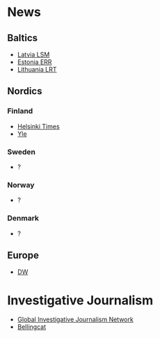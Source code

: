 # News
## Baltics
- [Latvia LSM](https://www.lsm.lv/)
- [Estonia ERR](https://news.err.ee/)
- [Lithuania LRT](https://www.lrt.lt/en/news-in-english)

## Nordics
### Finland
- [Helsinki Times](https://www.helsinkitimes.fi/)
- [Yle](https://yle.fi/news)

### Sweden
- ?
  
### Norway
- ?

### Denmark
- ?
  
## Europe
- [DW](https://www.dw.com/en/)

  
# Investigative Journalism
- [Global Investigative Journalism Network](https://gijn.org/)
- [Bellingcat](https://www.bellingcat.com/)
